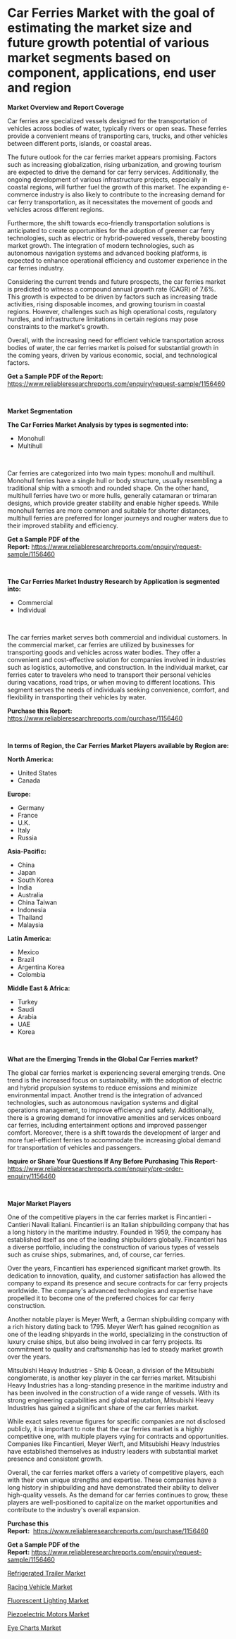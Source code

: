<p><h1>Car Ferries Market with the goal of estimating the market size and future growth potential of various market segments based on component, applications, end user and region</h1></p><p><strong>Market Overview and Report Coverage</strong></p>
<p><p>Car ferries are specialized vessels designed for the transportation of vehicles across bodies of water, typically rivers or open seas. These ferries provide a convenient means of transporting cars, trucks, and other vehicles between different ports, islands, or coastal areas.</p><p>The future outlook for the car ferries market appears promising. Factors such as increasing globalization, rising urbanization, and growing tourism are expected to drive the demand for car ferry services. Additionally, the ongoing development of various infrastructure projects, especially in coastal regions, will further fuel the growth of this market. The expanding e-commerce industry is also likely to contribute to the increasing demand for car ferry transportation, as it necessitates the movement of goods and vehicles across different regions.</p><p>Furthermore, the shift towards eco-friendly transportation solutions is anticipated to create opportunities for the adoption of greener car ferry technologies, such as electric or hybrid-powered vessels, thereby boosting market growth. The integration of modern technologies, such as autonomous navigation systems and advanced booking platforms, is expected to enhance operational efficiency and customer experience in the car ferries industry.</p><p>Considering the current trends and future prospects, the car ferries market is predicted to witness a compound annual growth rate (CAGR) of 7.6%. This growth is expected to be driven by factors such as increasing trade activities, rising disposable incomes, and growing tourism in coastal regions. However, challenges such as high operational costs, regulatory hurdles, and infrastructure limitations in certain regions may pose constraints to the market's growth.</p><p>Overall, with the increasing need for efficient vehicle transportation across bodies of water, the car ferries market is poised for substantial growth in the coming years, driven by various economic, social, and technological factors.</p></p>
<p><strong>Get a Sample PDF of the Report:</strong> <a href="https://www.reliableresearchreports.com/enquiry/request-sample/1156460">https://www.reliableresearchreports.com/enquiry/request-sample/1156460</a></p>
<p>&nbsp;</p>
<p><strong>Market Segmentation</strong></p>
<p><strong>The Car Ferries Market Analysis by types is segmented into:</strong></p>
<p><ul><li>Monohull</li><li>Multihull</li></ul></p>
<p>&nbsp;</p>
<p><p>Car ferries are categorized into two main types: monohull and multihull. Monohull ferries have a single hull or body structure, usually resembling a traditional ship with a smooth and rounded shape. On the other hand, multihull ferries have two or more hulls, generally catamaran or trimaran designs, which provide greater stability and enable higher speeds. While monohull ferries are more common and suitable for shorter distances, multihull ferries are preferred for longer journeys and rougher waters due to their improved stability and efficiency.</p></p>
<p><strong>Get a Sample PDF of the Report:</strong>&nbsp;<a href="https://www.reliableresearchreports.com/enquiry/request-sample/1156460">https://www.reliableresearchreports.com/enquiry/request-sample/1156460</a></p>
<p>&nbsp;</p>
<p><strong>The Car Ferries Market Industry Research by Application is segmented into:</strong></p>
<p><ul><li>Commercial</li><li>Individual</li></ul></p>
<p>&nbsp;</p>
<p><p>The car ferries market serves both commercial and individual customers. In the commercial market, car ferries are utilized by businesses for transporting goods and vehicles across water bodies. They offer a convenient and cost-effective solution for companies involved in industries such as logistics, automotive, and construction. In the individual market, car ferries cater to travelers who need to transport their personal vehicles during vacations, road trips, or when moving to different locations. This segment serves the needs of individuals seeking convenience, comfort, and flexibility in transporting their vehicles by water.</p></p>
<p><strong>Purchase this Report:</strong>&nbsp; <a href="https://www.reliableresearchreports.com/purchase/1156460">https://www.reliableresearchreports.com/purchase/1156460</a></p>
<p>&nbsp;</p>
<p><strong>In terms of Region, the Car Ferries Market Players available by Region are:</strong></p>
<p>
    <p> <strong> North America: </strong>
        <ul>
            <li>United States</li>
            <li>Canada</li>
        </ul>
        </p> 
    <p> <strong> Europe: </strong>
        <ul>
            <li>Germany</li>
            <li>France</li>
            <li>U.K.</li>
            <li>Italy</li>
            <li>Russia</li>
        </ul>
        </p> 
    <p> <strong> Asia-Pacific: </strong>
        <ul>
            <li>China</li>
            <li>Japan</li>
            <li>South Korea</li>
            <li>India</li>
            <li>Australia</li>
            <li>China Taiwan</li>
            <li>Indonesia</li>
            <li>Thailand</li>
            <li>Malaysia</li>
        </ul>
        </p> 
    <p> <strong> Latin America: </strong>
        <ul>
            <li>Mexico</li>
            <li>Brazil</li>
            <li>Argentina Korea</li>
            <li>Colombia</li>
        </ul>
        </p> 
    <p> <strong> Middle East & Africa: </strong>
        <ul>
            <li>Turkey</li>
            <li>Saudi</li>
            <li>Arabia</li>
            <li>UAE</li>
            <li>Korea</li>
        </ul>
    </p>
    </p>
<p>&nbsp;</p>
<p><strong>What are the Emerging Trends in the Global Car Ferries market?</strong></p>
<p><p>The global car ferries market is experiencing several emerging trends. One trend is the increased focus on sustainability, with the adoption of electric and hybrid propulsion systems to reduce emissions and minimize environmental impact. Another trend is the integration of advanced technologies, such as autonomous navigation systems and digital operations management, to improve efficiency and safety. Additionally, there is a growing demand for innovative amenities and services onboard car ferries, including entertainment options and improved passenger comfort. Moreover, there is a shift towards the development of larger and more fuel-efficient ferries to accommodate the increasing global demand for transportation of vehicles and passengers.</p></p>
<p><strong>Inquire or Share Your Questions If Any Before Purchasing This Report</strong>- <a href="https://www.reliableresearchreports.com/enquiry/pre-order-enquiry/1156460">https://www.reliableresearchreports.com/enquiry/pre-order-enquiry/1156460</a></p>
<p>&nbsp;</p>
<p><strong>Major Market Players</strong></p>
<p><p>One of the competitive players in the car ferries market is Fincantieri - Cantieri Navali Italiani. Fincantieri is an Italian shipbuilding company that has a long history in the maritime industry. Founded in 1959, the company has established itself as one of the leading shipbuilders globally. Fincantieri has a diverse portfolio, including the construction of various types of vessels such as cruise ships, submarines, and, of course, car ferries.</p><p>Over the years, Fincantieri has experienced significant market growth. Its dedication to innovation, quality, and customer satisfaction has allowed the company to expand its presence and secure contracts for car ferry projects worldwide. The company's advanced technologies and expertise have propelled it to become one of the preferred choices for car ferry construction.</p><p>Another notable player is Meyer Werft, a German shipbuilding company with a rich history dating back to 1795. Meyer Werft has gained recognition as one of the leading shipyards in the world, specializing in the construction of luxury cruise ships, but also being involved in car ferry projects. Its commitment to quality and craftsmanship has led to steady market growth over the years.</p><p>Mitsubishi Heavy Industries - Ship & Ocean, a division of the Mitsubishi conglomerate, is another key player in the car ferries market. Mitsubishi Heavy Industries has a long-standing presence in the maritime industry and has been involved in the construction of a wide range of vessels. With its strong engineering capabilities and global reputation, Mitsubishi Heavy Industries has gained a significant share of the car ferries market.</p><p>While exact sales revenue figures for specific companies are not disclosed publicly, it is important to note that the car ferries market is a highly competitive one, with multiple players vying for contracts and opportunities. Companies like Fincantieri, Meyer Werft, and Mitsubishi Heavy Industries have established themselves as industry leaders with substantial market presence and consistent growth.</p><p>Overall, the car ferries market offers a variety of competitive players, each with their own unique strengths and expertise. These companies have a long history in shipbuilding and have demonstrated their ability to deliver high-quality vessels. As the demand for car ferries continues to grow, these players are well-positioned to capitalize on the market opportunities and contribute to the industry's overall expansion.</p></p>
<p><strong>Purchase this Report:</strong>&nbsp;&nbsp;<a href="https://www.reliableresearchreports.com/purchase/1156460">https://www.reliableresearchreports.com/purchase/1156460</a></p>
<p></p>
<p><strong>Get a Sample PDF of the Report:</strong>&nbsp;<a href="https://www.reliableresearchreports.com/enquiry/request-sample/1156460">https://www.reliableresearchreports.com/enquiry/request-sample/1156460</a></p>
<p><p><a href="https://github.com/sofayahoo2023/Market-Research-Report-List-1/blob/main/refrigerated-trailer-market.md">Refrigerated Trailer Market</a></p><p><a href="https://github.com/pizolina/Market-Research-Report-List-1/blob/main/racing-vehicle-market.md">Racing Vehicle Market</a></p><p><a href="https://medium.com/@ebbaeffertz1951/fluorescent-lighting-market-size-reveals-the-best-marketing-channels-in-global-industry-4aed2c5a3825">Fluorescent Lighting Market</a></p><p><a href="https://medium.com/@adiroy75486/decoding-piezoelectric-motors-market-metrics-market-share-trends-and-growth-patterns-a41852f909d1">Piezoelectric Motors Market</a></p><p><a href="https://www.linkedin.com/pulse/eye-charts-market-insights-players-forecast-till-2030-research-tell-ee2me/">Eye Charts Market</a></p></p>